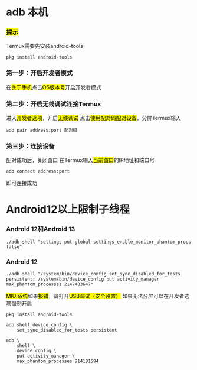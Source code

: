 # adb 本机

### <mark>提示</mark>

Termux需要先安装android-tools

```shell
pkg install android-tools
```

### 第一步：开启开发者模式

在<mark>关于手机</mark>点击<mark>OS版本号</mark>开启开发者模式

### 第二步：开启无线调试连接Termux

进入<mark>开发者选项</mark>，开启<mark>无线调试</mark>
点击<mark>使用配对码配对设备</mark>，分屏Termux输入

```shell
adb pair address:port 配对码
```

### 第三步：连接设备

配对成功后，关闭窗口
在Termux输入<mark>当前窗口</mark>的IP地址和端口号

```shell
adb connect address:port
```

即可连接成功

# Android12以上限制子线程

### Android 12和Android 13

```shell
./adb shell "settings put global settings_enable_monitor_phantom_procs false"
```

### Android 12

```shell
./adb shell "/system/bin/device_config set_sync_disabled_for_tests persistent; /system/bin/device_config put activity_manager max_phantom_processes 2147483647"
```

<mark>MIUI系统</mark>如果<mark>报错</mark>，请打开<mark>USB调试（安全设置）</mark>
如果无法分屏可以在开发者选项强制开启

```shell
pkg install android-tools
```

```shell
adb shell device_config \
    set_sync_disabled_for_tests persistent
```

```shell
adb \
    shell \
    device_config \
    put activity_manager \
    max_phantom_processes 214181594
```
